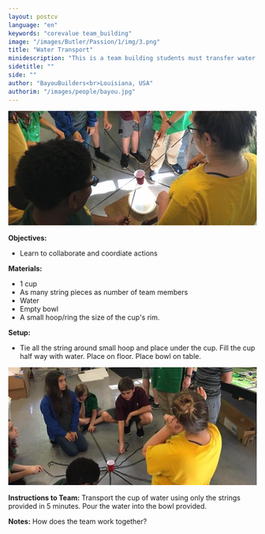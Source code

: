 ```yaml
---
layout: postcv
language: "en"
keywords: "corevalue team_building"
image: "/images/Butler/Passion/1/img/3.png"
title: "Water Transport"
minidescription: "This is a team building students must transfer water working together."
sidetitle: ""
side: ""
author: "BayouBuilders<br>Louisiana, USA"
authorim: "/images/people/bayou.jpg"
---
```

<img src="/images/CoreValues/WaterTransport2.jpg" style="max-width: 100%">

<b>Objectives:</b>
- Learn to collaborate and coordiate actions

<b>Materials:</b>
- 1 cup
- As many string pieces as number of team members
- Water
- Empty bowl
- A small hoop/ring the size of the cup's rim.

<b>Setup:</b>
- Tie all the string around small hoop and place under the cup. Fill the cup half way with water.  Place on floor. Place bowl on table.

<img src="/images/CoreValues/WaterTransport.jpg" style="max-width: 100%">

<b>Instructions to Team:</b>
Transport the cup of water using only the strings provided in 5 minutes. Pour the water into the bowl provided.

<b>Notes:</b>
How does the team work together? 



